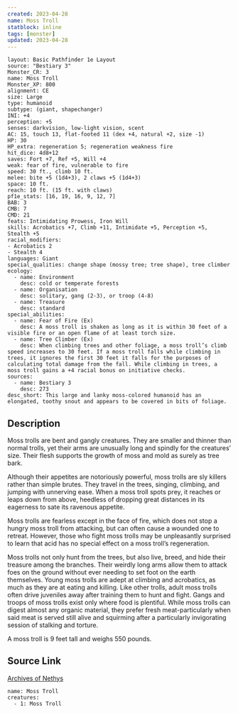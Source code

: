 ```yaml
---
created: 2023-04-28
name: Moss Troll
statblock: inline
tags: [monster]
updated: 2023-04-28
---
```

```statblock
layout: Basic Pathfinder 1e Layout
source: "Bestiary 3"
Monster_CR: 3
name: Moss Troll
Monster_XP: 800
alignment: CE
size: Large
type: humanoid
subtype: (giant, shapechanger)
INI: +4
perception: +5
senses: darkvision, low-light vision, scent
AC: 15, touch 13, flat-footed 11 (dex +4, natural +2, size -1)
HP: 30
HP_extra: regeneration 5; regeneration weakness fire
hit_dice: 4d8+12
saves: Fort +7, Ref +5, Will +4
weak: fear of fire, vulnerable to fire
speed: 30 ft., climb 10 ft.
melee: bite +5 (1d4+3), 2 claws +5 (1d4+3)
space: 10 ft.
reach: 10 ft. (15 ft. with claws)
pf1e_stats: [16, 19, 16, 9, 12, 7]
BAB: 3
CMB: 7
CMD: 21
feats: Intimidating Prowess, Iron Will
skills: Acrobatics +7, Climb +11, Intimidate +5, Perception +5, Stealth +5
racial_modifiers:
- Acrobatics 2
- Stealth 4
languages: Giant
special_qualities: change shape (mossy tree; tree shape), tree climber
ecology:
  - name: Environment
    desc: cold or temperate forests
  - name: Organisation
    desc: solitary, gang (2-3), or troop (4-8)
  - name: Treasure
    desc: standard
special_abilities:
  - name: Fear of Fire (Ex)
    desc: A moss troll is shaken as long as it is within 30 feet of a visible fire or an open flame of at least torch size.
  - name: Tree Climber (Ex)
    desc: When climbing trees and other foliage, a moss troll’s climb speed increases to 30 feet. If a moss troll falls while climbing in trees, it ignores the first 30 feet it falls for the purposes of calculating total damage from the fall. While climbing in trees, a moss troll gains a +4 racial bonus on initiative checks.
sources:
  - name: Bestiary 3
    desc: 273
desc_short: This large and lanky moss-colored humanoid has an elongated, toothy snout and appears to be covered in bits of foliage.
```
## Description
Moss trolls are bent and gangly creatures. They are smaller and thinner than normal trolls, yet their arms are unusually long and spindly for the creatures’ size. Their flesh supports the growth of moss and mold as surely as tree bark.

Although their appetites are notoriously powerful, moss trolls are sly killers rather than simple brutes. They travel in the trees, singing, climbing, and jumping with unnerving ease. When a moss troll spots prey, it reaches or leaps down from above, heedless of dropping great distances in its eagerness to sate its ravenous appetite.

Moss trolls are fearless except in the face of fire, which does not stop a hungry moss troll from attacking, but can often cause a wounded one to retreat. However, those who fight moss trolls may be unpleasantly surprised to learn that acid has no special effect on a moss troll’s regeneration.

Moss trolls not only hunt from the trees, but also live, breed, and hide their treasure among the branches. Their weirdly long arms allow them to attack foes on the ground without ever needing to set foot on the earth themselves. Young moss trolls are adept at climbing and acrobatics, as much as they are at eating and killing. Like other trolls, adult moss trolls often drive juveniles away after training them to hunt and fight. Gangs and troops of moss trolls exist only where food is plentiful. While moss trolls can digest almost any organic material, they prefer fresh meat-particularly when said meat is served still alive and squirming after a particularly invigorating session of stalking and torture.

A moss troll is 9 feet tall and weighs 550 pounds.
## Source Link
[Archives of Nethys](https://aonprd.com/MonsterDisplay.aspx?ItemName=Moss%20Troll)
```encounter-table
name: Moss Troll
creatures:
  - 1: Moss Troll
```
